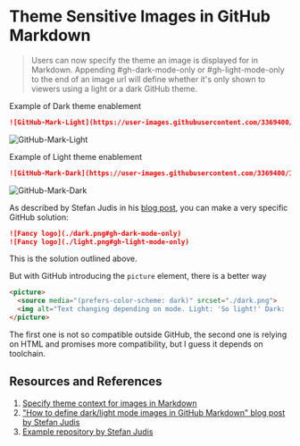 # Theme Sensitive Images in GitHub Markdown

> Users can now specify the theme an image is displayed for in Markdown. Appending #gh-dark-mode-only or
> #gh-light-mode-only to the end of an image url will define whether it's only shown to viewers using a
> light or a dark GitHub theme.

Example of Dark theme enablement

```markdown
![GitHub-Mark-Light](https://user-images.githubusercontent.com/3369400/139447912-e0f43f33-6d9f-45f8-be46-2df5bbc91289.png#gh-dark-mode-only)
```

![GitHub-Mark-Light](https://user-images.githubusercontent.com/3369400/139447912-e0f43f33-6d9f-45f8-be46-2df5bbc91289.png#gh-dark-mode-only)

Example of Light theme enablement

```markdown
![GitHub-Mark-Dark](https://user-images.githubusercontent.com/3369400/139448065-39a229ba-4b06-434b-bc67-616e2ed80c8f.png#gh-light-mode-only)
```

![GitHub-Mark-Dark](https://user-images.githubusercontent.com/3369400/139448065-39a229ba-4b06-434b-bc67-616e2ed80c8f.png#gh-light-mode-only)

As described by Stefan Judis in his [blog post][JUDIS], you can make a very specific GitHub solution:

```markdown
![Fancy logo](./dark.png#gh-dark-mode-only)
![Fancy logo](./light.png#gh-light-mode-only)
```

This is the solution outlined above.

But with GitHub introducing the `picture` element, there is a better way

```html
<picture>
  <source media="(prefers-color-scheme: dark)" srcset="./dark.png">
  <img alt="Text changing depending on mode. Light: 'So light!' Dark: 'So dark!'" src="./light.png">
</picture>
```

The first one is not so compatible outside GitHub, the second one is relying on HTML and promises more compatibility, but I guess it depends on toolchain.

## Resources and References

1. [Specify theme context for images in Markdown](https://github.blog/changelog/2021-11-24-specify-theme-context-for-images-in-markdown/)
1. ["How to define dark/light mode images in GitHub Markdown" blog post by Stefan Judis][JUDIS]
1. [Example repository by Stefan Judis](https://github.com/stefanjudis/github-light-dark-image-example)

[JUDIS]: https://www.stefanjudis.com/notes/how-to-define-dark-light-mode-images-in-github-markdown/
